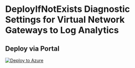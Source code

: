 # DeployIfNotExists Diagnostic Settings for Virtual Network Gateways to Log Analytics


## Deploy via Portal

[![Deploy to Azure](http://azuredeploy.net/deploybutton.png)](https://portal.azure.com/#blade/Microsoft_Azure_Policy/CreatePolicyDefinitionBlade/uri/https%3A%2F%2Fraw.githubusercontent.com%2Fsixtencyber%2FAzure-Policies%2Fmain%2FLog_Analytics%2Fvnet-gateway-to-loganalytics%2Fdeploy-diagnostic-settings-vnetGW-to-loganalytics.json)

